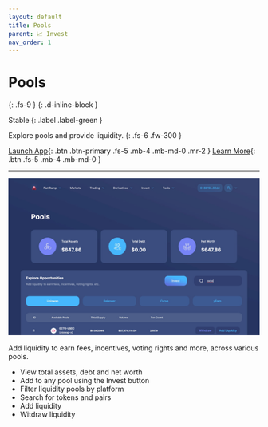 ```yaml
---
layout: default
title: Pools
parent: 📈 Invest
nav_order: 1
---
```


# Pools
{: .fs-9 }
{: .d-inline-block }

Stable
{: .label .label-green }

Explore pools and provide liquidity.
{: .fs-6 .fw-300 }


[Launch App](https://app.octo.fi){: .btn .btn-primary .fs-5 .mb-4 .mb-md-0 .mr-2 } [Learn More](/docs/invest/tokensets){: .btn .fs-5 .mb-4 .mb-md-0 }

---

![](/assets/images/pools.jpg)

Add liquidity to earn fees, incentives, voting rights and more, across various pools.

- View total assets, debt and net worth
- Add to any pool using the Invest button 
- Filter liquidity pools by platform
- Search for tokens and pairs
- Add liquidity
- Witdraw liquidity
